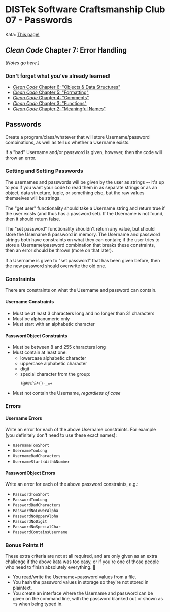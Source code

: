 DISTek Software Craftsmanship Club 07 - Passwords
=================================================
Kata: [This page!](README.md)

_Clean Code_ Chapter 7: Error Handling
--------------------------------------
_(Notes go here.)_

### Don't forget what you've already learned!
* [_Clean Code_ Chapter 6: "Objects & Data Structures"](../bowling/README.md)
* [_Clean Code_ Chapter 5: "Formatting"](../tiny-maze/README.md)
* [_Clean Code_ Chapter 4: "Comments"](../arithmetics/README.md)
* [_Clean Code_ Chapter 3: "Functions"](../alphabet-cipher/README.md)
* [_Clean Code_ Chapter 2: "Meaningful Names"](../rover/README.md)

Passwords
---------
Create a program/class/whatever that will store Username/password combinations, as well as tell us whether a Username
exists.

If a "bad" Username and/or password is given, however, then the code will throw an error.

### Getting and Setting Passwords

The usernames and passwords will be given by the user as strings -- it's up to you if you want your code to read them in
as separate strings or as an object, data structure, tuple, or something else, but the raw values themselves will be
strings.

The "get user" functionality should take a Username string and return true if the user exists (and thus has a password
set). If the Username is not found, then it should return false.

The "set password" functionality shouldn't return any value, but should store the Username & password in memory. The
Username and password strings both have constraints on what they can contain; if the user tries to store a
Username/password combination that breaks these constraints, then an error should be thrown (more on that later).

If a Username is given to "set password" that has been given before, then the new password should overwrite the old one.

### Constraints
There are constraints on what the Username and password can contain.

#### Username Constraints
* Must be at least 3 characters long and no longer than 31 characters
* Must be alphanumeric only
* Must start with an alphabetic character

#### PasswordObject Constraints
* Must be between 8 and 255 characters long
* Must contain at least one:
  * lowercase alphabetic character
  * uppercase alphabetic character
  * digit
  * special character from the group:
    ```
    !@#$%^&*()-_=+
    ```
* Must not contain the Username, _regardless of case_

### Errors

#### Username Errors
Write an error for each of the above Username constraints. For example (you definitely don't need to use these exact
names):

* `UsernameTooShort`
* `UsernameTooLong`
* `UsernameBadCharacters`
* `UsernameStartsWithANumber`

#### PasswordObject Errors
Write an error for each of the above password constraints, e.g.:

* `PasswordTooShort`
* `PasswordTooLong`
* `PasswordBadCharacters`
* `PasswordNoLowerAlpha`
* `PasswordNoUpperAlpha`
* `PasswordNoDigit`
* `PasswordNoSpecialChar`
* `PasswordContainsUsername`

### Bonus Points If
These extra criteria are not at all required, and are only given as an extra challenge if the above kata was too easy,
or if you're one of those people who need to finish absolutely everything. 🤪

* You read/write the Username+password values from a file.
* You hash the password values in storage so they're not stored in plaintext.
* You create an interface where the Username and password can be given on the command line, with the password blanked 
  out or shown as `*`s when being typed in.